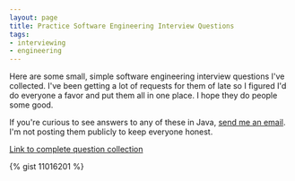 ```yaml
---
layout: page
title: Practice Software Engineering Interview Questions
tags:
- interviewing
- engineering
---
```


Here are some small, simple software engineering interview questions
I've collected. I've been getting a lot of requests for them of late
so I figured I'd do everyone a favor and put them all in one place. I
hope they do people some good.

If you're curious to see answers to any of these in Java, [send me an
email](mailto:erik@tense.io). I'm not posting them publicly to keep
everyone honest.

[Link to complete question collection](https://gist.github.com/futureperfect/11016201)

{% gist 11016201 %}
